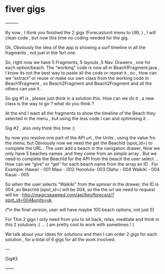 # fiver gigs

———

By now , I think you finished the 2 gigs (Forecastunit menu to URL ) , I will clean code , but now this time no coding needed for the gig.

Ok, Obviously the idea of the app is showing a surf timeline in all the fragments , not just in the 1srt one.

So, right now we have 5 Fragments, 5 layouts ,5 Nav. Drawers , one for each option/beach.
The “working” code is now all in Beach1Fragment.java , I know its not the best way to paste all the code or repeat it , so , How can we “extract” or reuse or make our own class from the working code in Beach1Fragment , so Beach2Fragment and Beach2Fragment and all the others can use it .

So gig #1 is , please just think in a solution this. How can we do it , a new class is the way to go ? what do you think ?


At the end I want all the fragments to show the timeline of the Beach they selected in the menu , but using the less code I can and optimising it .


Gig #2 , also only think this time :)

 by now you resolve one part of the API url , the Units , using the value fro the menu, but Obviously now we need the get the BeachId (spot_id=) to complete the URL .
  The user add a beach in the navigation drawer, Now we only have 5 beaches names ,and they come from an simple array . But we need to complete the BeachId for the API from the beach the user select … How can we “give” or “get” for each beach name from the array an ID .
For Example:
Hawaii  - 001
Maui    - 002
Honolulu- 003
Olahu   - 004
Waikiki - 004
Kauai   - 005

So when the user selects “Waikiki” from the spinner in the drawer, the ID is 004 ,so BeachId (spot_id=) will be 004, so the the url we need to request will be : http://magicseaweed.com/api/key/forecast/?spot_id=004&units=uk.

(*in the final version, user will have maybe 100 beach options, not just 5)


For This 2 gigs I only need from you to sit back, relax, meditate and think in this 2 solutions :)  … ( am pretty cool to work with sometimes ! )

We talk about your ideas for solutions and then I can order 2 gigs for each solution , for a total of 6 gigs for all the work involved.

—

Gig#3


——
